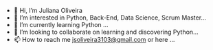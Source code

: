 - 👋 Hi, I’m Juliana Oliveira
- 👀 I’m interested in Python, Back-End, Data Science, Scrum Master...
- 🌱 I’m currently learning Python ...
- 💞️ I’m looking to collaborate on learning and discovering Python...
- 📫 How to reach me jsoliveira3103@gmail.com or here ...

<!---
jsoliveira3103/jsoliveira3103 is a ✨ special ✨ repository because its `README.md` (this file) appears on your GitHub profile.
You can click the Preview link to take a look at your changes.
--->
